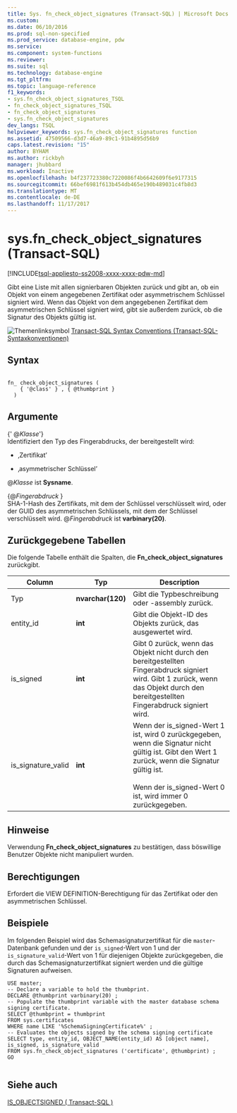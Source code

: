 ```yaml
---
title: Sys. fn_check_object_signatures (Transact-SQL) | Microsoft Docs
ms.custom: 
ms.date: 06/10/2016
ms.prod: sql-non-specified
ms.prod_service: database-engine, pdw
ms.service: 
ms.component: system-functions
ms.reviewer: 
ms.suite: sql
ms.technology: database-engine
ms.tgt_pltfrm: 
ms.topic: language-reference
f1_keywords:
- sys.fn_check_object_signatures_TSQL
- fn_check_object_signatures_TSQL
- fn_check_object_signatures
- sys.fn_check_object_signatures
dev_langs: TSQL
helpviewer_keywords: sys.fn_check_object_signatures function
ms.assetid: 47509566-d3d7-46a9-89c1-91b4895d56b9
caps.latest.revision: "15"
author: BYHAM
ms.author: rickbyh
manager: jhubbard
ms.workload: Inactive
ms.openlocfilehash: b4f237723380c7220086f4b6642609f6e9177315
ms.sourcegitcommit: 66bef6981f613b454db465e190b489031c4fb8d3
ms.translationtype: MT
ms.contentlocale: de-DE
ms.lasthandoff: 11/17/2017
---
```

# <a name="sysfncheckobjectsignatures-transact-sql"></a>sys.fn_check_object_signatures (Transact-SQL)
[!INCLUDE[tsql-appliesto-ss2008-xxxx-xxxx-pdw-md](../../includes/tsql-appliesto-ss2008-xxxx-xxxx-pdw-md.md)]

  Gibt eine Liste mit allen signierbaren Objekten zurück und gibt an, ob ein Objekt von einem angegebenen Zertifikat oder asymmetrischem Schlüssel signiert wird. Wenn das Objekt von dem angegebenen Zertifikat dem asymmetrischen Schlüssel signiert wird, gibt sie außerdem zurück, ob die Signatur des Objekts gültig ist.  
  
  
 ![Themenlinksymbol](../../database-engine/configure-windows/media/topic-link.gif "Topic link icon") [Transact-SQL Syntax Conventions (Transact-SQL-Syntaxkonventionen)](../../t-sql/language-elements/transact-sql-syntax-conventions-transact-sql.md)  
  
## <a name="syntax"></a>Syntax  
  
```  
  
fn_ check_object_signatures (   
    { '@class' } , { @thumbprint }   
  )   
```  
  
## <a name="arguments"></a>Argumente  
 {' @*Klasse*'}  
 Identifiziert den Typ des Fingerabdrucks, der bereitgestellt wird:  
  
-   ‚Zertifikat’  
  
-   ‚asymmetrischer Schlüssel’  
  
 @*Klasse* ist **Sysname**.  
  
 {@*Fingerabdruck* }  
 SHA-1-Hash des Zertifikats, mit dem der Schlüssel verschlüsselt wird, oder der GUID des asymmetrischen Schlüssels, mit dem der Schlüssel verschlüsselt wird. @*Fingerabdruck* ist **varbinary(20)**.  
  
## <a name="tables-returned"></a>Zurückgegebene Tabellen  
 Die folgende Tabelle enthält die Spalten, die **Fn_check_object_signatures** zurückgibt.  
  
|Column|Typ|Description|  
|------------|----------|-----------------|  
|Typ|**nvarchar(120)**|Gibt die Typbeschreibung oder -assembly zurück.|  
|entity_id|**int**|Gibt die Objekt-ID des Objekts zurück, das ausgewertet wird.|  
|is_signed|**int**|Gibt 0 zurück, wenn das Objekt nicht durch den bereitgestellten Fingerabdruck signiert wird. Gibt 1 zurück, wenn das Objekt durch den bereitgestellten Fingerabdruck signiert wird.|  
|is_signature_valid|**int**|Wenn der is_signed-Wert 1 ist, wird 0 zurückgegeben, wenn die Signatur nicht gültig ist. Gibt den Wert 1 zurück, wenn die Signatur gültig ist.<br /><br /> Wenn der is_signed-Wert 0 ist, wird immer 0 zurückgegeben.|  
  
## <a name="remarks"></a>Hinweise  
 Verwendung **Fn_check_object_signatures** zu bestätigen, dass böswillige Benutzer Objekte nicht manipuliert wurden.  
  
## <a name="permissions"></a>Berechtigungen  
 Erfordert die VIEW DEFINITION-Berechtigung für das Zertifikat oder den asymmetrischen Schlüssel.  
  
## <a name="examples"></a>Beispiele  
 Im folgenden Beispiel wird das Schemasignaturzertifikat für die `master`-Datenbank gefunden und der `is_signed`-Wert von 1 und der `is_signature_valid`-Wert von 1 für diejenigen Objekte zurückgegeben, die durch das Schemasignaturzertifikat signiert werden und die gültige Signaturen aufweisen.  
  
```  
USE master;  
-- Declare a variable to hold the thumbprint.  
DECLARE @thumbprint varbinary(20) ;  
-- Populate the thumbprint variable with the master database schema signing certificate.  
SELECT @thumbprint = thumbprint   
FROM sys.certificates   
WHERE name LIKE '%SchemaSigningCertificate%' ;  
-- Evaluates the objects signed by the schema signing certificate  
SELECT type, entity_id, OBJECT_NAME(entity_id) AS [object name], is_signed, is_signature_valid  
FROM sys.fn_check_object_signatures ('certificate', @thumbprint) ;  
GO  
  
```  
  
## <a name="see-also"></a>Siehe auch  
 [IS_OBJECTSIGNED &#40; Transact-SQL &#41;](../../t-sql/functions/is-objectsigned-transact-sql.md)  
  
  
